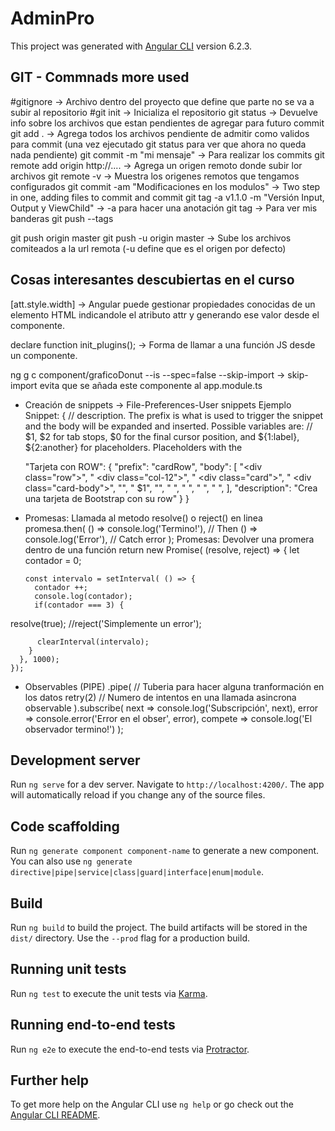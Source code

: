 # AdminPro

This project was generated with [Angular CLI](https://github.com/angular/angular-cli) version 6.2.3.

## GIT - Commnads more used
#gitignore  -> Archivo dentro del proyecto que define que parte no se va a subir al repositorio
#git init   -> Inicializa el repositorio
git status -> Devuelve info sobre los archivos que estan pendientes de agregar para futuro commit
git add .  -> Agrega todos los archivos pendiente de admitir como validos para commit (una vez ejecutado git status  para ver que ahora no queda nada pendiente)
git commit -m "mi mensaje" -> Para realizar los commits
git remote add origin http://.... -> Agrega un origen remoto donde subir lor archivos
git remote -v -> Muestra los origenes remotos que tengamos configurados
git commit -am "Modificaciones en los modulos" -> Two step in one, adding files to commit and commit
git tag -a v1.1.0 -m "Versión Input, Output y ViewChild" -> -a para hacer una anotación
git tag -> Para ver mis banderas
git push --tags

git push origin master
git push -u origin master -> Sube los archivos comiteados a la url remota (-u define que es el origen por defecto)


## Cosas interesantes descubiertas en el curso
[att.style.width] -> Angular puede gestionar propiedades conocidas de un elemento HTML indicandole el atributo attr y generando ese valor desde el componente.

declare function init_plugins(); -> Forma de llamar a una función JS desde un componente.

ng g c component/graficoDonut --is --spec=false --skip-import -> skip-import evita que se añada este componente al app.module.ts

- Creación de snippets -> File-Preferences-User snippets
Ejemplo Snippet:
{
    // description. The prefix is what is used to trigger the snippet and the body will be expanded and inserted. Possible variables are:
    // $1, $2 for tab stops, $0 for the final cursor position, and ${1:label}, ${2:another} for placeholders. Placeholders with the 
    
    "Tarjeta con ROW": {
        "prefix": "cardRow",
        "body": [
            "<div class=\"row\">",
            "  <div class=\"col-12\">",
            "      <div class=\"card\">",
            "          <div class=\"card-body\">",
            "",
            "              $1",
            "",
            "          </div>",
            "      </div>",
            "  </div>",
            "</div> ",
        ],
        "description": "Crea una tarjeta de Bootstrap con su row"
    }
}

- Promesas: Llamada al metodo resolve() o reject() en linea
    promesa.then(
         () => console.log('Termino!'), // Then
         () => console.log('Error'), // Catch error
    );
Promesas: Devolver una promera dentro de una función
    return new Promise<boolean>( (resolve, reject) => {
      let contador = 0;

      const intervalo = setInterval( () => {
        contador ++;
        console.log(contador);
        if(contador === 3) {
            
resolve(true);
//reject('Simplemente un error');

          clearInterval(intervalo);
        }
      }, 1000);
    });


- Observables (PIPE)
  .pipe( // Tuberia para hacer alguna tranformación en los datos
      retry(2) // Numero de intentos en una llamada asincrona observable
    ).subscribe(
      next => console.log('Subscripción', next), 
      error => console.error('Error en el obser', error),
      compete => console.log('El observador termino!')
  );

## Development server

Run `ng serve` for a dev server. Navigate to `http://localhost:4200/`. The app will automatically reload if you change any of the source files.

## Code scaffolding

Run `ng generate component component-name` to generate a new component. You can also use `ng generate directive|pipe|service|class|guard|interface|enum|module`.

## Build

Run `ng build` to build the project. The build artifacts will be stored in the `dist/` directory. Use the `--prod` flag for a production build.

## Running unit tests

Run `ng test` to execute the unit tests via [Karma](https://karma-runner.github.io).

## Running end-to-end tests

Run `ng e2e` to execute the end-to-end tests via [Protractor](http://www.protractortest.org/).

## Further help

To get more help on the Angular CLI use `ng help` or go check out the [Angular CLI README](https://github.com/angular/angular-cli/blob/master/README.md).
